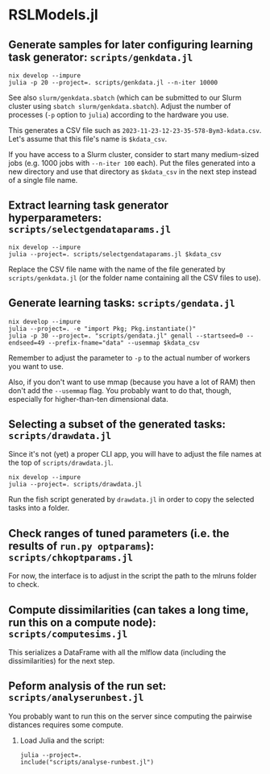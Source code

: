 # RSLModels.jl


## Generate samples for later configuring learning task generator: `scripts/genkdata.jl`


```
nix develop --impure
julia -p 20 --project=. scripts/genkdata.jl --n-iter 10000
```


See also `slurm/genkdata.sbatch` (which can be submitted to our Slurm cluster
using `sbatch slurm/genkdata.sbatch`). Adjust the number of processes (`-p`
option to `julia`) according to the hardware you use.


This generates a CSV file such as `2023-11-23-12-23-35-578-Bym3-kdata.csv`.
Let's assume that this file's name is `$kdata_csv`.


If you have access to a Slurm cluster, consider to start many medium-sized jobs
(e.g. 1000 jobs with `--n-iter 100` each). Put the files generated into a new
directory and use that directory as `$kdata_csv` in the next step instead of a
single file name.


## Extract learning task generator hyperparameters: `scripts/selectgendataparams.jl`


```
nix develop --impure
julia --project=. scripts/selectgendataparams.jl $kdata_csv
```


Replace the CSV file name with the name of the file generated by
`scripts/genkdata.jl` (or the folder name containing all the CSV files to use).


## Generate learning tasks: `scripts/gendata.jl`

```
nix develop --impure
julia --project=. -e "import Pkg; Pkg.instantiate()"
julia -p 30 --project=. "scripts/gendata.jl" genall --startseed=0 --endseed=49 --prefix-fname="data" --usemmap $kdata_csv
```

Remember to adjust the parameter to `-p` to the actual number of workers you want to use.


Also, if you don't want to use mmap (because you have a lot of RAM) then don't
add the `--usemmap` flag. You probably want to do that, though, especially for
higher-than-ten dimensional data.


## Selecting a subset of the generated tasks: `scripts/drawdata.jl`


Since it's not (yet) a proper CLI app, you will have to adjust the file names at
the top of `scripts/drawdata.jl`.


```
nix develop --impure
julia --project=. scripts/drawdata.jl
```


Run the fish script generated by `drawdata.jl` in order to copy the selected
tasks into a folder.


## Check ranges of tuned parameters (i.e. the results of `run.py optparams`): `scripts/chkoptparams.jl`


For now, the interface is to adjust in the script the path to the mlruns folder
to check.


## Compute dissimilarities (can takes a long time, run this on a compute node): `scripts/computesims.jl`


This serializes a DataFrame with all the mlflow data (including the
dissimilarities) for the next step.


## Peform analysis of the run set: `scripts/analyserunbest.jl`


You probably want to run this on the server since computing the pairwise
distances requires some compute.


1. Load Julia and the script:
   ```
   julia --project=.
   include("scripts/analyse-runbest.jl")
   ```
